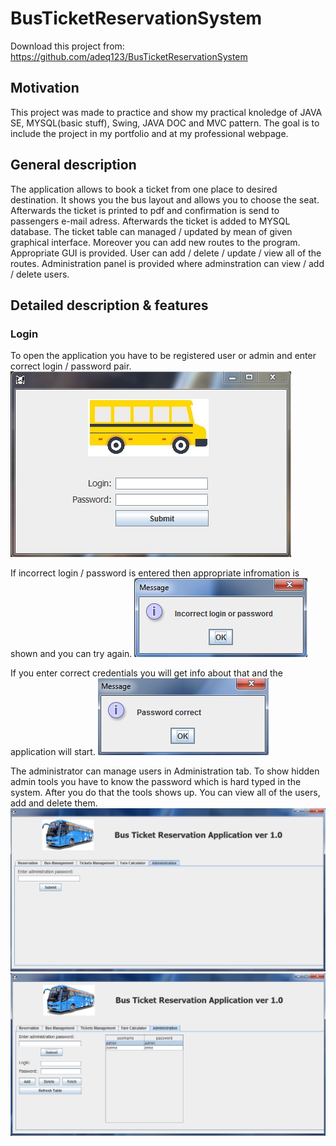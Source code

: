 # BusTicketReservationSystem

Download this project from: https://github.com/adeq123/BusTicketReservationSystem

## Motivation
This project was made to practice and show my practical knoledge of JAVA SE, MYSQL(basic stuff), Swing, JAVA DOC and MVC pattern. The goal is to include the project in my portfolio and at my professional webpage.

## General description
The application allows to book a ticket from one place to desired destination. It shows you the bus layout and allows you to choose the seat. Afterwards the ticket is printed to pdf and confirmation is send to passengers e-mail adress. Afterwards the ticket is added to MYSQL database. The ticket table can managed / updated by mean of given graphical interface. Moreover you can add new routes to the program. Appropriate GUI is provided. User can add / delete / update / view all of the routes. Administration panel is provided where adminstration can view / add / delete users.
## Detailed description & features
### Login
To open the application you have to be registered user or admin and enter correct login / password pair.
![](BusTicketReservationSystem/readme%20images/login.png)

If incorrect login / password is entered then appropriate infromation is shown and you can try again.
![](BusTicketReservationSystem/readme%20images/login%20incorrect.png)

If you enter correct credentials you will get info about that and the application will start.
![](BusTicketReservationSystem/readme%20images/log%20correct.png)

The administrator can manage users in Administration tab. To show hidden admin tools you have to know the password which is hard typed in the system. After you do that the tools shows up. You can view all of the users, add and delete them.
![](BusTicketReservationSystem/readme%20images/Administration.png)
![](BusTicketReservationSystem/readme%20images/Administration2.png)
